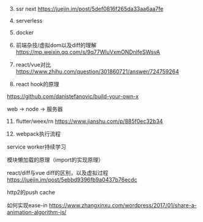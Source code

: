 3. ssr next https://juejin.im/post/5def0816f265da33aa6aa7fe

6. serverless

7. docker
 
8. 前端杂技/虚拟dom以及diff的理解
https://mp.weixin.qq.com/s/9q77WluVxmONDnlfeSWsvA

9. react/vue对比
https://www.zhihu.com/question/301860721/answer/724759264


10. react hook的原理

https://github.com/danistefanovic/build-your-own-x

web -> node -> 服务器

11. flutter/weex/rn
https://www.jianshu.com/p/885f0ec32b34

12. webpack执行流程

service worker持续学习

模块懒加载的原理（import的实现原理）

react/diff与vue diff的区别，以及虚拟过程
https://juejin.im/post/5ebbd9396fb9a0437b76ecdc

http2的push cache 

如何实现ease-in
https://www.zhangxinxu.com/wordpress/2017/01/share-a-animation-algorithm-js/












